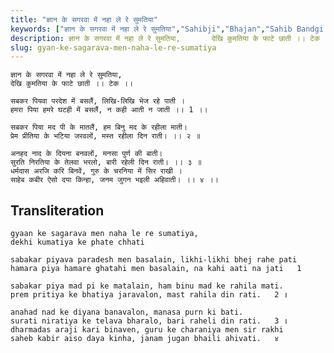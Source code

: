 ```yaml
---
title: "ज्ञान के सगरवा में नहा ले रे सुमतिया"
keywords: ["ज्ञान के सगरवा में नहा ले रे सुमतिया","Sahibji","Bhajan","Sahib Bandgi Bhajan","Sant Kabir Bhajan","bhajan lyrics","साहिब बंदगी भजन","भजन"]
description: ज्ञान के सगरवा में नहा ले रे सुमतिया,       देखि कुमतिया के फाटे छाती ।। टेक ।।          सबकर पियवा परदेश में बसलैं, लिखि-लिखि भेज रहे पाती ।
slug: gyan-ke-sagarava-men-naha-le-re-sumatiya
---
```


  
    ज्ञान के सगरवा में नहा ले रे सुमतिया,  
    देखि कुमतिया के फाटे छाती ।। टेक ।।  
  
    सबकर पियवा परदेश में बसलैं, लिखि-लिखि भेज रहे पाती ।  
    हमरा पिया हमरे घटही में बसलैं, न कही आती न जाती ।। 1 ।।  
  
    सबकर पिया मद पी के मातलैं, हम बिनु मद के रहीला माती।  
    प्रेम प्रीतिया के भटिया जरवलों, मस्त रहीला दिन राती। ।। २ ॥  
  
    अनहद नाद के दियना बनवलों, मनसा पुर्ण की बाती।  
    सुरति निरतिया के तेलवा भरलो, बारी रहेली दिन राती। ।। ३ ॥  
    धर्मदास अरजि करि बिनवें, गुरु के चरनिया में सिर राखी ।  
    साहेब कबीर ऐसो दया किन्हा, जनम जुगन भइली अहिवाती। ।। ४ ।।  


## Transliteration

  
    gyaan ke sagarava men naha le re sumatiya,  
    dekhi kumatiya ke phate chhati      
  
    sabakar piyava paradesh men basalain, likhi-likhi bhej rahe pati  
    hamara piya hamare ghatahi men basalain, na kahi aati na jati   1    
  
    sabakar piya mad pi ke matalain, ham binu mad ke rahila mati.  
    prem pritiya ke bhatiya jaravalon, mast rahila din rati.   2 ॥  
  
    anahad nad ke diyana banavalon, manasa purn ki bati.  
    surati niratiya ke telava bharalo, bari raheli din rati.   3 ॥  
    dharmadas araji kari binaven, guru ke charaniya men sir rakhi  
    saheb kabir aiso daya kinha, janam jugan bhaili ahivati.   ४    

  